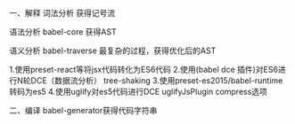 一、解释
词法分析
获得记号流

语法分析
babel-core 获得AST

语义分析
babel-traverse 最复杂的过程，获得优化后的AST

1.使用preset-react等将jsx代码转化为ES6代码
2.使用(babel dce 插件)对ES6进行N轮DCE（数据流分析）
  tree-shaking
3.使用preset-es2015/babel-runtime转码为es5
4.使用uglify对es5代码进行DCE
  uglifyJsPlugin compress选项


二、编译
babel-generator获得代码字符串